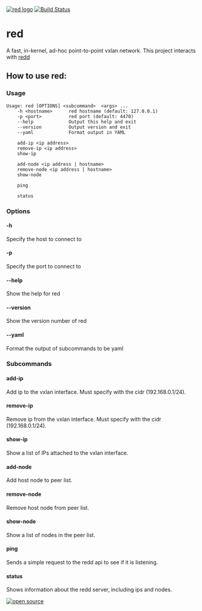 [![red logo](http://nano-assets.gopagoda.io/readme-headers/red.png)](http://nanobox.io/open-source#red)
 [![Build Status](https://travis-ci.org/nanopack/red.svg)](https://travis-ci.org/nanopack/red)
# red
A fast, in-kernel, ad-hoc point-to-point vxlan network. This project interacts with [redd](https://github.com/nanopack/redd)

## How to use red:

### Usage
    Usage: red [OPTIONS] <subcommand>  <args> ...
        -h <hostname>      red hostname (default: 127.0.0.1)
        -p <port>          red port (default: 4470)
        --help             Output this help and exit
        --version          Output version and exit
        --yaml             Format output in YAML

        add-ip <ip address>
        remove-ip <ip address>
        show-ip

        add-node <ip address | hostname>
        remove-node <ip address | hostname>
        show-node

        ping

        status

### Options
#### -h <hostname>
Specify the host to connect to
#### -p <port>
Specify the port to connect to
#### --help
Show the help for red
#### --version
Show the version number of red
#### --yaml
Format the output of subcommands to be yaml
### Subcommands
#### add-ip
Add ip to the vxlan interface. Must specify with the cidr (192.168.0.1/24).
#### remove-ip
Remove ip from the vxlan interface. Must specify with the cidr (192.168.0.1/24).
#### show-ip
Show a list of IPs attached to the vxlan interface.
#### add-node
Add host node to peer list.
#### remove-node
Remove host node from peer list.
#### show-node
Show a list of nodes in the peer list.
#### ping
Sends a simple request to the redd api to see if it is listening.
#### status
Shows information about the redd server, including ips and nodes.

[![open source](http://nano-assets.gopagoda.io/open-src/nanobox-open-src.png)](http://nanobox.io/open-source)